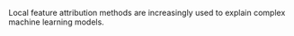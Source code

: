 
Local feature attribution methods are increasingly used to explain complex machine learning models. 